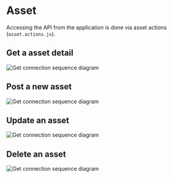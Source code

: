 # Asset 

Accessing the API from the application is done via
asset actions (`asset.actions.js`).

## Get a asset detail

![Get connection sequence diagram](/assets/fig:get-connection.svg)

## Post a new asset 

![Get connection sequence diagram](/assets/fig:post-connection.svg)


## Update an asset 

![Get connection sequence diagram](/assets/fig:update-connection.svg)

## Delete an asset 

![Get connection sequence diagram](/assets/fig:delete-connection.svg)




